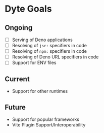 # Dyte Goals

## Ongoing

- [ ] Serving of Deno applications
- [ ] Resolving of `jsr:` specifiers in code
- [ ] Resolving of `npm:` specifiers in code
- [ ] Resolving of Deno URL specifiers in code
- [ ] Support for ENV files

## Current

- Support for other runtimes

## Future

- Support for popular frameworks
- Vite Plugin Support/Interoperability
